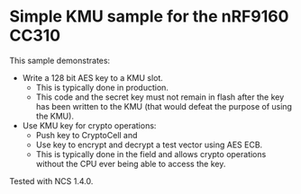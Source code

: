 # Simple KMU sample for the nRF9160 CC310

This sample demonstrates:

* Write a 128 bit AES key to a KMU slot.
  * This is typically done in production.
  * This code and the secret key must not remain in flash after the key has
    been written to the KMU (that would defeat the purpose of using the KMU).
* Use KMU key for crypto operations:
  * Push key to CryptoCell and
  * Use key to encrypt and decrypt a test vector using AES ECB.
  * This is typically done in the field and allows crypto operations without
    the CPU ever being able to access the key.

Tested with NCS 1.4.0.
